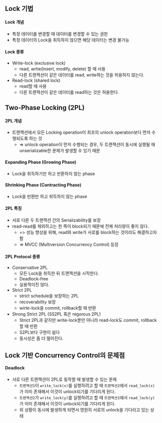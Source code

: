 
## Lock 기법
#### Lock 개념
- 특정 데이터를 변경할 때 데이터를 변경할 수 있는 권한
- 특정 데이터의 Lock을 취득하지 않으면 해당 데이터는 변경 불가능

#### Lock 종류
- Write-lock (exclusive lock)
	- read, wrtie(insert, modify, delete) 할 때 사용
	- 다른 트랜잭션이 같은 데이터를 read, write하는 것을 허용하지 않는다.
- Read-lock (shared lock)
	- read할 때 사용
	- 다른 트랜잭션이 같은 데이터를 read하는 것은 허용한다.

## Two-Phase Locking (2PL)
#### 2PL 개념
- 트랜잭션에서 모든 Locking operation이 최초의 unlock operation보다 먼저 수행되도록 하는 것
	- => unlock operation이 먼저 수행되는 경우, 두 트랜잭션이 동시에 실행될 때 unserializable한 문제가 발생할 수 있기 때문

#### Expanding Phase (Growing Phase)
- Lock을 취득하기만 하고 반환하지 않는 phase

#### Shrinking Phase (Contracting Phase)
- Lock을 반환만 하고 취득하지 않는 phase

#### 2PL 특징
- 서로 다른 두 트랜잭션 간의 Serializability를 보장
- read-read를 제외하고는 한 쪽이 block되기 때문에 전체 처리량이 좋지 않다.
	- => 성능 향상을 위해, read와 write가 서로를 block하는 것이라도 해결하고자 함
	- => MVCC (Multiversion Concurrency Control) 등장
 
#### 2PL Protocol 종류
- Conservative 2PL
	- 모든 Lock을 취득한 뒤 트랜잭션을 시작한다.
	- Deadlock-free
	- 실용적이진 않다.
- Strict 2PL
	- strict schedule을 보장하는 2PL
	- recoverability 보장
	- wirte-lock을 commit, rollback할 때 반환
- Strong Strict 2PL (SS2PL 혹은 regorous 2PL)
	- Strict 2PL과 같지만 write-lock뿐만 아니라 read-lock도 commit, rollback할 때 반환
	- S2PL보다 구현이 쉽다
	- 동시성은 좀 더 떨어진다.

## Lock 기반 Concurrency Control의 문제점
#### Deadlock
- 서로 다른 트랜잭션이 2PL로 동작할 때 발생할 수 있는 문제
	- `트랜잭션1`이 `write_lock(x)`를 실행하려고 할 때 `트랜잭션2`에서 `read_lock(x)`가 이미 존재해서 이것이 unlock되기를 기다리게 된다.
	- `트랜잭션2`가 `write_lock(y)`를 실행하려고 할 때 `트랜잭션1`에서 `read_lock(y)`가 이미 존재해서 이것이 unlock되기를 기다리게 된다.
	- 위 상황이 동시에 발생하게 되면서 영원히 서로의 unlock을 기다리고 있는 상태